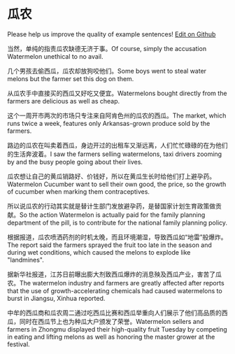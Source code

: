 # 瓜农

Please help us improve the quality of example sentences! [Edit on Github](https://github.com/jiyushe/jiyu-example-sentence-source/blob/main/chinese/guanong.md)

<p><span class="chinese">当然，单纯的指责瓜农缺德无济于事。</span><span class="english">Of course, simply the accusation Watermelon unethical to no avail.</span></p>

<p><span class="chinese">几个男孩去偷西瓜，瓜农却放狗咬他们。</span><span class="english">Some boys went to steal water melons but the farmer set this dog on them.</span></p>

<p><span class="chinese">从瓜农手中直接买的西瓜又好吃又便宜。</span><span class="english">Watermelons bought directly from the farmers are delicious as well as cheap.</span></p>

<p><span class="chinese">这个一周开市两次的市场只专注来自阿肯色州的瓜农的西瓜。</span><span class="english">The market, which runs twice a week, features only Arkansas-grown produce sold by the farmers.</span></p>

<p><span class="chinese">路边的瓜农在叫卖着西瓜，身边开过的出租车又渐远离，人们忙忙碌碌的在为他们的生活奔波着。</span><span class="english">I saw the farmers selling watermelons, taxi drivers zooming by and the busy people going about their lives.</span></p>

<p><span class="chinese">瓜农想让自己的黄瓜销路好、价钱好，所以在黄瓜生长时给他们打上避孕药。</span><span class="english">Watermelon Cucumber want to sell their own good, the price, so the growth of cucumber when marking them contraceptives.</span></p>

<p><span class="chinese">所以说瓜农的行动其实就是替计生部门发放避孕药，是替国家计划生育政策做贡献。</span><span class="english">So the action Watermelon is actually paid for the family planning department of the pill, is to contribute for the national family planning policy.</span></p>

<p><span class="chinese">根据报道，瓜农喷洒药剂的时机太晚，而且环境潮湿，导致西瓜如“地雷”般爆炸。</span><span class="english">The report said the farmers sprayed the fruit too late in the season and during wet conditions, which caused the melons to explode like "landmines".</span></p>

<p><span class="chinese">据新华社报道，江苏日前曝出膨大剂致西瓜爆炸的消息殃及西瓜产业，害苦了瓜农。</span><span class="english">The watermelon industry and farmers are greatly affected after reports that the use of growth-accelerating chemicals had caused watermelons to burst in Jiangsu, Xinhua reported.</span></p>

<p><span class="chinese">中牟的西瓜商和瓜农周二通过吃西瓜比赛和西瓜举重向人们展示了他们高品质的西瓜，同时在西瓜节上也为种瓜大户颁发了荣誉。</span><span class="english">Watermelon sellers and farmers in Zhongmu displayed their high-quality fruit Tuesday by competing in eating and lifting melons as well as honoring the master grower at the festival.</span></p>

